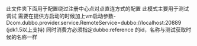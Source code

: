 此文件夹下面用于配置绕过注册中心点对点直连方式的配置
此模式主要用于测试调试
需要在提供方启动的时候加上vm启动参数-Dcom.dubbo.provider.service.RemoteService=dubbo://localhost:20889 (jdk1.5以上支持)
同时消费方必须指定dubbo:reference 的id，名称与测试获取时候的名称一样